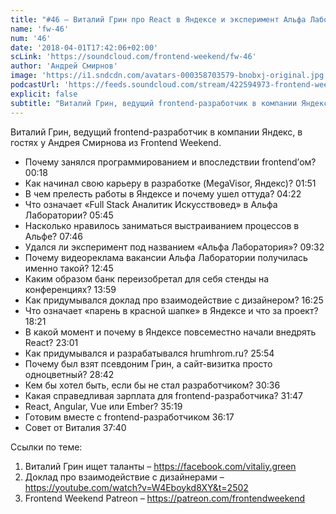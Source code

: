 ```yaml
---
title: "#46 – Виталий Грин про React в Яндексе и эксперимент Альфа Лаборатории"
name: 'fw-46'
num: '46'
date: '2018-04-01T17:42:06+02:00'
scLink: 'https://soundcloud.com/frontend-weekend/fw-46'
author: 'Андрей Смирнов'
image: 'https://i1.sndcdn.com/avatars-000358703579-bnobxj-original.jpg'
podcastUrl: 'https://feeds.soundcloud.com/stream/422594973-frontend-weekend-fw-46.m4a'
explicit: false
subtitle: "Виталий Грин, ведущий frontend-разработчик в компании Яндекс, в гостях у Андрея Смирнова из Frontend Weekend.  "
---
```

Виталий Грин, ведущий frontend-разработчик в компании Яндекс, в гостях у Андрея Смирнова из Frontend Weekend.  

- Почему занялся программированием и впоследствии frontend’ом? <timecode>00:18</timecode>
- Как начинал свою карьеру в разработке (MegaVisor, Яндекс)? <timecode>01:51</timecode>
- В чем прелесть работы в Яндексе и почему ушел оттуда? <timecode>04:22</timecode>
- Что означает «Full Stack Аналитик Искусствовед» в Альфа Лаборатории? <timecode>05:45</timecode>
- Насколько нравилось заниматься выстраиванием процессов в Альфе? <timecode>07:46</timecode>
- Удался ли эксперимент под названием «Альфа Лаборатория»? <timecode>09:32</timecode>
- Почему видеореклама вакансии Альфа Лаборатории получилась именно такой? <timecode>12:45</timecode>
- Каким образом банк переизобретал для себя стенды на конференциях? <timecode>13:59</timecode>
- Как придумывался доклад про взаимодействие с дизайнером? <timecode>16:25</timecode>
- Что означает «парень в красной шапке» в Яндексе и что за проект? <timecode>18:21</timecode>
- В какой момент и почему в Яндексе повсеместно начали внедрять React? <timecode>23:01</timecode>
- Как придумывался и разрабатывался hrumhrom.ru? <timecode>25:54</timecode>
- Почему был взят псевдоним Грин, а сайт-визитка просто одноцветный? <timecode>28:42</timecode>
- Кем бы хотел быть, если бы не стал разработчиком? <timecode>30:36</timecode>
- Какая справедливая зарплата для frontend-разработчика? <timecode>31:47</timecode>
- React, Angular, Vue или Ember? <timecode>35:19</timecode>
- Готовим вместе с frontend-разработчиком <timecode>36:17</timecode>
- Совет от Виталия <timecode>37:40</timecode>

Ссылки по теме:
1) Виталий Грин ищет таланты – https://facebook.com/vitaliy.green
2) Доклад про взаимодействие с дизайнерами – https://youtube.com/watch?v=W4Eboykd8XY&t=2502
3) Frontend Weekend Patreon – https://patreon.com/frontendweekend